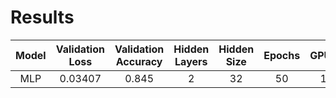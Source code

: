 # Results

|   Model   | Validation Loss | Validation Accuracy | Hidden Layers |  Hidden Size  | Epochs | GPUs | Process Graph |                               wandb                               |
|:---------:|:---------------:|:-------------------:|:-------------:|:-------------:|:------:|:----:|:-------------:|:-----------------------------------------------------------------:|
|    MLP    |     0.03407     |        0.845        |       2       |      32       |   50   |  1   |       -       |  [Link](https://wandb.ai/eriknikulski/carQUEST-ML/runs/keb7dita)  |


